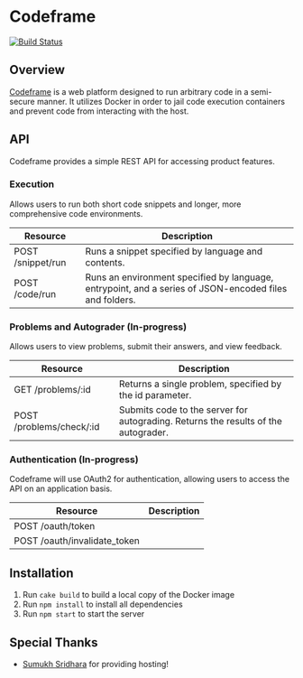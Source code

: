 Codeframe
==========

[![Build Status](https://travis-ci.org/kvchen/codeframe.svg?branch=master)](https://travis-ci.org/kvchen/codeframe)

## Overview

[Codeframe](http://codefra.me) is a web platform designed to run arbitrary code in a semi-secure manner. It utilizes Docker in order to jail code execution containers and prevent code from interacting with the host.


## API

Codeframe provides a simple REST API for accessing product features.


### Execution

Allows users to run both short code snippets and longer, more comprehensive code environments.

| Resource | Description |
| -------- | ----------- |
| POST /snippet/run | Runs a snippet specified by language and contents. |
| POST /code/run | Runs an environment specified by language, entrypoint, and a series of JSON-encoded files and folders. |


### Problems and Autograder (In-progress)

Allows users to view problems, submit their answers, and view feedback.

| Resource | Description |
| -------- | ----------- |
| GET /problems/:id | Returns a single problem, specified by the id parameter. |
| POST /problems/check/:id | Submits code to the server for autograding. Returns the results of the autograder. |


### Authentication (In-progress)

Codeframe will use OAuth2 for authentication, allowing users to access the API on an application basis.

| Resource | Description |
| -------- | ----------- |
| POST /oauth/token | |
| POST /oauth/invalidate_token | |


## Installation

1. Run `cake build` to build a local copy of the Docker image
4. Run `npm install` to install all dependencies
5. Run `npm start` to start the server


## Special Thanks

* [Sumukh Sridhara](https://github.com/Sumukh) for providing hosting!

